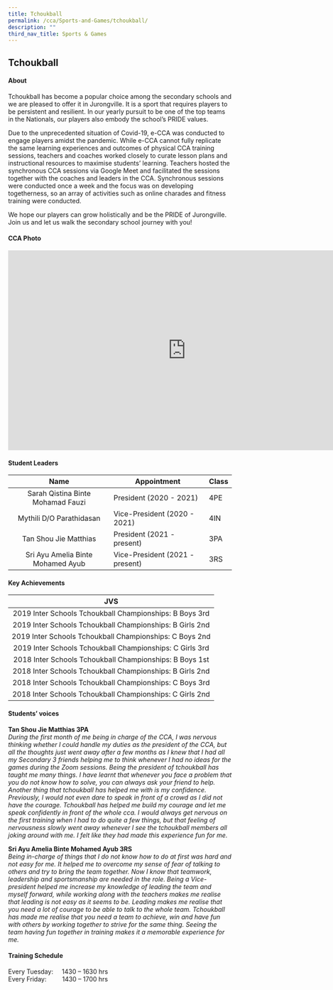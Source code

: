 ```yaml
---
title: Tchoukball
permalink: /cca/Sports-and-Games/tchoukball/
description: ""
third_nav_title: Sports & Games
---
```

## Tchoukball

#### About
Tchoukball has become a popular choice among the secondary schools and we are pleased to offer it in Jurongville. It is a sport that requires players to be persistent and resilient. In our yearly pursuit to be one of the top teams in the Nationals, our players also embody the school’s PRIDE values.  
  
Due to the unprecedented situation of Covid-19, e-CCA was conducted to engage players amidst the pandemic. While e-CCA cannot fully replicate the same learning experiences and outcomes of physical CCA training sessions, teachers and coaches worked closely to curate lesson plans and instructional resources to maximise students’ learning. Teachers hosted the synchronous CCA sessions via Google Meet and facilitated the sessions together with the coaches and leaders in the CCA. Synchronous sessions were conducted once a week and the focus was on developing togetherness, so an array of activities such as online charades and fitness training were conducted.  
  
We hope our players can grow holistically and be the PRIDE of Jurongville. Join us and let us walk the secondary school journey with you!

#### CCA Photo
<iframe allowfullscreen="true" height="450" width="800" frameborder="0" src="https://docs.google.com/presentation/d/e/2PACX-1vRBEN-7BH3mBSCZRqukpKRqe9SUVv6oKPSNyJG7hA5kopfdgcPm8-3HIfy8Ps-aUwehgq3L45PvqScI/embed?start=false&amp;loop=false&amp;delayms=3000"></iframe>

#### Student Leaders

| Name | Appointment | Class |
|:---:|---|---|
| Sarah Qistina Binte Mohamad Fauzi | President (2020 - 2021) | 4PE |
| Mythili D/O Parathidasan | Vice-President (2020 - 2021) | 4IN |
| Tan Shou Jie Matthias | President (2021 - present) | 3PA |
| Sri Ayu Amelia Binte Mohamed Ayub | Vice-President (2021 - present) | 3RS |

#### Key Achievements

| JVS |
|:---:|
| 2019 Inter Schools Tchoukball Championships: B Boys 3rd |
| 2019 Inter Schools Tchoukball Championships: B Girls 2nd |
| 2019 Inter Schools Tchoukball Championships: C Boys 2nd |
| 2019 Inter Schools Tchoukball Championships: C Girls 3rd |
| 2018 Inter Schools Tchoukball Championships: B Boys 1st |
| 2018 Inter Schools Tchoukball Championships: B Girls 2nd |
| 2018 Inter Schools Tchoukball Championships: C Boys 3rd |
| 2018 Inter Schools Tchoukball Championships: C Girls 2nd |

#### Students’ voices
**Tan Shou Jie Matthias 3PA** <br>
_During the first month of me being in charge of the CCA, I was nervous thinking whether I could handle my duties as the president of the CCA, but all the thoughts just went away after a few months as I knew that I had all my Secondary 3 friends helping me to think whenever I had no ideas for the games during the Zoom sessions. Being the president of tchoukball has taught me many things. I have learnt that whenever you face a problem that you do not know how to solve, you can always ask your friend to help. Another thing that tchoukball has helped me with is my confidence. Previously, I would not even dare to speak in front of a crowd as I did not have the courage. Tchoukball has helped me build my courage and let me speak confidently in front of the whole cca. I would always get nervous on the first training when I had to do quite a few things, but that feeling of nervousness slowly went away whenever I see the tchoukball members all joking around with me. I felt like they had made this experience fun for me._  
  
**Sri Ayu Amelia Binte Mohamed Ayub 3RS** <br>
_Being in-charge of things that I do not know how to do at first was hard and not easy for me. It helped me to overcome my sense of fear of talking to others and try to bring the team together. Now I know that teamwork, leadership and sportsmanship are needed in the role. Being a Vice-president helped me increase my knowledge of leading the team and myself forward, while working along with the teachers makes me realise that leading is not easy as it seems to be. Leading makes me realise that you need a lot of courage to be able to talk to the whole team. Tchoukball has made me realise that you need a team to achieve, win and have fun with others by working together to strive for the same thing. Seeing the team having fun together in training makes it a memorable experience for me._  

#### Training Schedule
Every Tuesday:     1430 – 1630 hrs<br>
Every Friday:         1430 – 1700 hrs